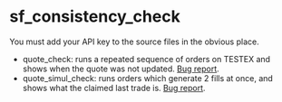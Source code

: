 # sf_consistency_check

You must add your API key to the source files in the obvious place.

* quote_check: runs a repeated sequence of orders on TESTEX and shows when the quote was not updated. [Bug report](https://discuss.starfighters.io/t/some-successful-orders-dont-touch-the-quote/4765).
* quote_simul_check: runs orders which generate 2 fills at once, and shows what the claimed last trade is. [Bug report](https://discuss.starfighters.io/t/when-2-fills-occur-at-once-it-is-arbitrary-which-one-sets-the-quote/4725).
